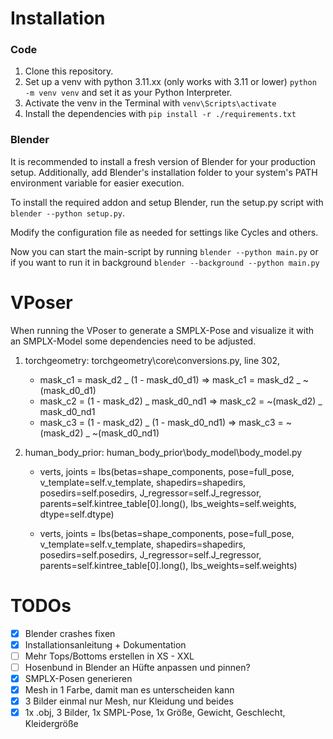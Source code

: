 # Installation

### Code

1. Clone this repository.
2. Set up a venv with python 3.11.xx (only works with 3.11 or lower) `python -m venv venv` and set it as your Python Interpreter.
3. Activate the venv in the Terminal with `venv\Scripts\activate`
4. Install the dependencies with `pip install -r ./requirements.txt`

### Blender

It is recommended to install a fresh version of Blender for your production setup.
Additionally, add Blender's installation folder to your system's PATH environment variable for easier execution.

To install the required addon and setup Blender, run the setup.py script with `blender --python setup.py`.

Modify the configuration file as needed for settings like Cycles and others.

Now you can start the main-script by running `blender --python main.py` or if you want to run it in background `blender --background --python main.py`

# VPoser

When running the VPoser to generate a SMPLX-Pose and visualize it with an SMPLX-Model some dependencies need to be adjusted.

1. torchgeometry: torchgeometry\core\conversions.py, line 302,
   - mask_c1 = mask_d2 _ (1 - mask_d0_d1) => mask_c1 = mask_d2 _ ~(mask_d0_d1)
   - mask_c2 = (1 - mask_d2) _ mask_d0_nd1 => mask_c2 = ~(mask_d2) _ mask_d0_nd1
   - mask_c3 = (1 - mask_d2) _ (1 - mask_d0_nd1) => mask_c3 = ~(mask_d2) _ ~(mask_d0_nd1)
2. human_body_prior: human_body_prior\body_model\body_model.py

   - verts, joints = lbs(betas=shape_components, pose=full_pose, v_template=self.v_template,
     shapedirs=shapedirs, posedirs=self.posedirs,
     J_regressor=self.J_regressor, parents=self.kintree_table[0].long(),
     lbs_weights=self.weights,
     dtype=self.dtype)

   - verts, joints = lbs(betas=shape_components, pose=full_pose, v_template=self.v_template,
     shapedirs=shapedirs, posedirs=self.posedirs,
     J_regressor=self.J_regressor, parents=self.kintree_table[0].long(),
     lbs_weights=self.weights)

# TODOs

- [x] Blender crashes fixen
- [x] Installationsanleitung + Dokumentation
- [ ] Mehr Tops/Bottoms erstellen in XS - XXL
- [ ] Hosenbund in Blender an Hüfte anpassen und pinnen?
- [x] SMPLX-Posen generieren
- [x] Mesh in 1 Farbe, damit man es unterscheiden kann
- [x] 3 Bilder einmal nur Mesh, nur Kleidung und beides
- [x] 1x .obj, 3 Bilder, 1x SMPL-Pose, 1x Größe, Gewicht, Geschlecht, Kleidergröße
